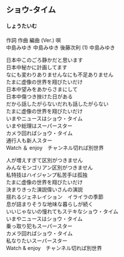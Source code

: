 ## ショウ-タイム
#### しょうたいむ

作詞  作曲  編曲 (Ver.)   唄   
中島みゆき   中島みゆき   後藤次利 (1)  中島みゆき   
   
   
日本中このごろ静かだと思います   
日本中秘かに計画してます   
なにも変わりありませんなにも不足ありません   
たまに虚像の世界を翔びたいだけ   
日本中望みをあからさまにして   
日本中傷つき挫けた日がある   
だから話したがらないだれも話したがらない   
たまに虚像の世界を翔びたいだけ   
いまやニュースはショウ・タイム   
いまや総理はスーパースター   
カメラ回ればショウ・タイム   
通行人も新人スター   
Watch ＆ enjoy　チャンネル切れば別世界   
   
人が増えすぎて区別がつきません   
みんなモンゴリアン区別がつきません   
私特技はハイジャンプ私苦手は孤独   
たまに虚像の世界を翔びたいだけ   
決まりきった演説偉いさんの演説   
揺れるジェネレイション　イライラの季節   
息が詰まりそうな地味な暮らしが続く   
いいじゃないの憧れてもステキなショウ・タイム   
いまやニュースはショウ・タイム   
乗っ取り犯もスーパースター   
カメラ回ればショウ・タイム   
私なりたいスーパースター   
Watch & enjoy　チャンネル切れば別世界   